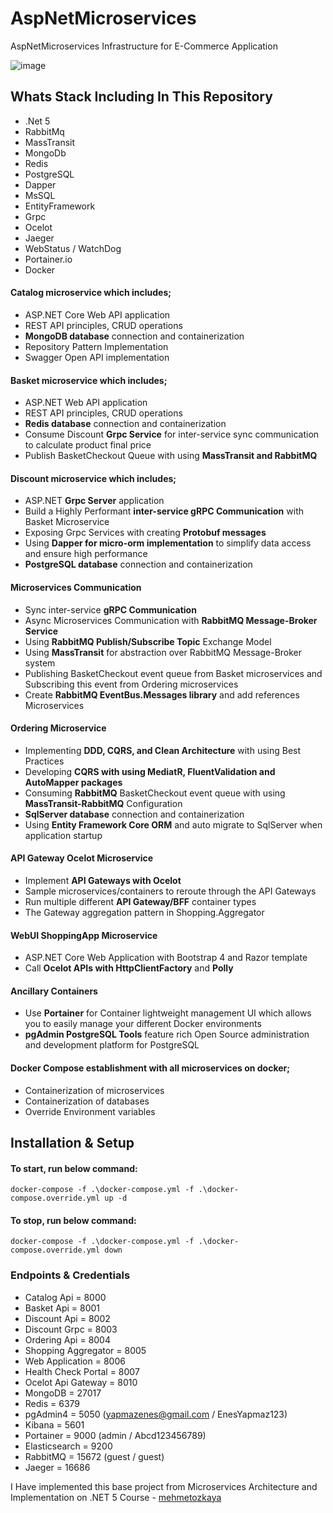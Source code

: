 # AspNetMicroservices
AspNetMicroservices Infrastructure for E-Commerce Application

![image](https://user-images.githubusercontent.com/43409805/179344150-acfe8fe6-062d-4283-b233-d4485489e01a.png)

## Whats Stack Including In This Repository
- .Net 5
- RabbitMq 
- MassTransit
- MongoDb
- Redis
- PostgreSQL
- Dapper
- MsSQL
- EntityFramework
- Grpc
- Ocelot
- Jaeger
- WebStatus / WatchDog
- Portainer.io
- Docker

#### Catalog microservice which includes; 
* ASP.NET Core Web API application 
* REST API principles, CRUD operations
* **MongoDB database** connection and containerization
* Repository Pattern Implementation
* Swagger Open API implementation	

#### Basket microservice which includes;
* ASP.NET Web API application
* REST API principles, CRUD operations
* **Redis database** connection and containerization
* Consume Discount **Grpc Service** for inter-service sync communication to calculate product final price
* Publish BasketCheckout Queue with using **MassTransit and RabbitMQ**
  
#### Discount microservice which includes;
* ASP.NET **Grpc Server** application
* Build a Highly Performant **inter-service gRPC Communication** with Basket Microservice
* Exposing Grpc Services with creating **Protobuf messages**
* Using **Dapper for micro-orm implementation** to simplify data access and ensure high performance
* **PostgreSQL database** connection and containerization

#### Microservices Communication
* Sync inter-service **gRPC Communication**
* Async Microservices Communication with **RabbitMQ Message-Broker Service**
* Using **RabbitMQ Publish/Subscribe Topic** Exchange Model
* Using **MassTransit** for abstraction over RabbitMQ Message-Broker system
* Publishing BasketCheckout event queue from Basket microservices and Subscribing this event from Ordering microservices	
* Create **RabbitMQ EventBus.Messages library** and add references Microservices

#### Ordering Microservice
* Implementing **DDD, CQRS, and Clean Architecture** with using Best Practices
* Developing **CQRS with using MediatR, FluentValidation and AutoMapper packages**
* Consuming **RabbitMQ** BasketCheckout event queue with using **MassTransit-RabbitMQ** Configuration
* **SqlServer database** connection and containerization
* Using **Entity Framework Core ORM** and auto migrate to SqlServer when application startup
	
#### API Gateway Ocelot Microservice
* Implement **API Gateways with Ocelot**
* Sample microservices/containers to reroute through the API Gateways
* Run multiple different **API Gateway/BFF** container types	
* The Gateway aggregation pattern in Shopping.Aggregator

#### WebUI ShoppingApp Microservice
* ASP.NET Core Web Application with Bootstrap 4 and Razor template
* Call **Ocelot APIs with HttpClientFactory** and **Polly**

#### Ancillary Containers
* Use **Portainer** for Container lightweight management UI which allows you to easily manage your different Docker environments
* **pgAdmin PostgreSQL Tools** feature rich Open Source administration and development platform for PostgreSQL

#### Docker Compose establishment with all microservices on docker;
* Containerization of microservices
* Containerization of databases
* Override Environment variables

## Installation & Setup
#### To start, run below command:
```
docker-compose -f .\docker-compose.yml -f .\docker-compose.override.yml up -d
```
#### To stop, run below command:
```
docker-compose -f .\docker-compose.yml -f .\docker-compose.override.yml down
```

### Endpoints & Credentials
- Catalog Api = 8000
- Basket Api = 8001
- Discount Api = 8002
- Discount Grpc = 8003
- Ordering Api = 8004
- Shopping Aggregator = 8005
- Web Application = 8006
- Health Check Portal = 8007
- Ocelot Api Gateway = 8010
- MongoDB = 27017
- Redis = 6379
- pgAdmin4 = 5050 (yapmazenes@gmail.com / EnesYapmaz123)
- Kibana = 5601
- Portainer = 9000 (admin / Abcd123456789)
- Elasticsearch = 9200
- RabbitMQ = 15672 (guest / guest)
- Jaeger = 16686

I Have implemented this base project from Microservices Architecture and Implementation on .NET 5 Course - [mehmetozkaya](https://github.com/mehmetozkaya)

